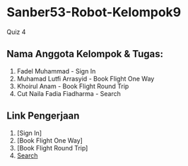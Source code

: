 # Sanber53-Robot-Kelompok9
Quiz 4

## Nama Anggota Kelompok & Tugas:

1. Fadel Muhammad - Sign In
2. Muhamad Lutfi Arrasyid - Book Flight One Way
3. Khoirul Anam - Book Flight Round Trip
4. Cut Naila Fadia Fiadharma - Search

## Link Pengerjaan

1. [Sign In]
2. [Book Flight One Way]
3. [Book Flight Round Trip]
4. [Search](https://drive.google.com/file/d/1H8ngxGHX56-yHRLbFIW0vZ1puN9rzsoD/view?usp=sharing)